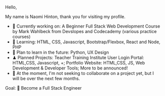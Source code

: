 Hello, 

My name is Naomi Hinton, thank you for visiting my profile.

- 🔭 Currently working on: A Beginner Full Stack Web Development Course by Mark Wahlbeck from Devslopes and Codecademy (various practice courses)
- 🌱 Learning: HTML, CSS, Javascript, Bootstrap/Flexbox, React and Node, PHP
- 🧩 Plan to learn in the future: Python, UX Design
- ♟ Planned Projects: Teacher Training Institute User Login Portal: HTML,CSS, Javascript, +; Portfolio Website: HTML,CSS, JS, Web Development & Developer Tools; More to be announced! 
- 👯 At the moment, I'm not seeking to collaborate on a project yet, but I will be over the next few months.

Goal: 🏅 Become a Full Stack Engineer


